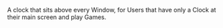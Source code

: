 A clock that sits above every Window, for Users that have only a Clock at their main screen and play Games.